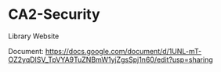 # CA2-Security
Library Website

Document:
https://docs.google.com/document/d/1UNL-mT-OZ2yqDISV_TpVYA9TuZNBmW1yjZgsSpj1n60/edit?usp=sharing
